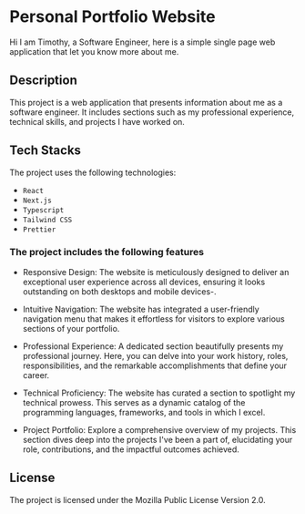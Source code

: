 # Personal Portfolio Website

Hi I am Timothy, a Software Engineer, here is a simple single page web application that let you know more about me.

## Description

This project is a web application that presents information about me as a software engineer. It includes sections such as my professional experience, technical skills, and projects I have worked on.

## Tech Stacks

The project uses the following technologies:

- `React`
- `Next.js`
- `Typescript`
- `Tailwind CSS`
- `Prettier`

### The project includes the following features

- Responsive Design: The website is meticulously designed to deliver an exceptional user experience across all devices, ensuring it looks outstanding on both desktops and mobile devices-.

- Intuitive Navigation: The website has integrated a user-friendly navigation menu that makes it effortless for visitors to explore various sections of your portfolio.

- Professional Experience: A dedicated section beautifully presents my professional journey. Here, you can delve into your work history, roles, responsibilities, and the remarkable accomplishments that define your career.

- Technical Proficiency: The website has  curated a section to spotlight my technical prowess. This serves as a dynamic catalog of the programming languages, frameworks, and tools in which I excel.

- Project Portfolio: Explore a comprehensive overview of my projects. This section dives deep into the projects I've been a part of, elucidating your role, contributions, and the impactful outcomes achieved.

## License

The project is licensed under the Mozilla Public License Version 2.0.